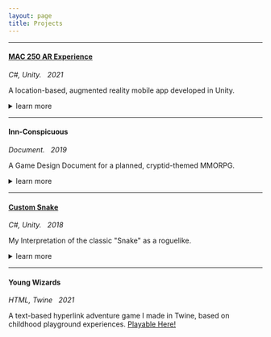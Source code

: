 ```yaml
---
layout: page
title: Projects
---
```

  
-------------   

#### [MAC 250 AR Experience](https://github.com/slevy14/mac250-ar-experience)
*C#, Unity. &nbsp; 2021*  

A location-based, augmented reality mobile app developed in Unity.
<details>
	<summary>learn more</summary>

	Created as a semester long project in collaboration with a media arts class (who designed the art assets), the goal was to create an AR application to showcase their final work. Check out the GitHub page [here.](https://github.com/slevy14/mac250-ar-experience)

</details>

-------------  

#### Inn-Conspicuous
*Document. &nbsp; 2019*  

A Game Design Document for a planned, cryptid-themed MMORPG.
<details>
	<summary>learn more</summary>

	This was a project for an Intro to Software Engineering class during my senior year of high school. While the game never left the early stages of development, I led the creation of a game design document to organize, plan, and design what we wanted the game to look like. You can check out the (somewhat completed) GDD here.
</details>

-------------  

#### [Custom Snake](https://github.com/slevy14/custom-snake-2019)  
*C#, Unity. &nbsp; 2018*

My Interpretation of the classic "Snake" as a roguelike.
<details>
	<summary>learn more</summary>

	Start from nothing, and unlock powerups, gameplay mechanics, and visual features! Check out the GitHub page [here.](https://github.com/slevy14/custom-snake-2019)
</details>

-------------  

#### Young Wizards  
*HTML, Twine &nbsp; 2021*  

A text-based hyperlink adventure game I made in Twine, based on childhood playground experiences. <a href="/twine/youngwizards.html" target="_blank" rel="noopener noreferrer">Playable Here!</a>

